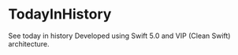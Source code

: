 # TodayInHistory
See today in history 
Developed using Swift 5.0 and VIP (Clean Swift) architecture.
